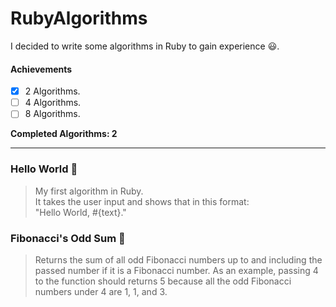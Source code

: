 # RubyAlgorithms
I decided to write some algorithms in Ruby to gain experience :smiley:.<br>

#### Achievements
- [x] 2 Algorithms.
- [ ] 4 Algorithms.
- [ ] 8 Algorithms.

**Completed Algorithms: 2**

---------------------------------------------------------

### Hello World :seedling:
> My first algorithm in Ruby.<br>
> It takes the user input and shows that in this format:<br>
> "Hello World, #{text}."

### Fibonacci's Odd Sum :herb:
> Returns the sum of all odd Fibonacci numbers up to and including the passed number 
> if it is a Fibonacci number. As an example, passing 4 to the function should returns 
> 5 because all the odd Fibonacci numbers under 4 are 1, 1, and 3.